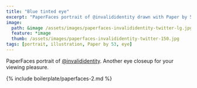 ```yaml
---
title: "Blue tinted eye"
excerpt: "PaperFaces portrait of @invalididentity drawn with Paper by 53 on an iPad."
image: 
  path: &image /assets/images/paperfaces-invalididentity-twitter-lg.jpg 
  feature: *image
  thumb: /assets/images/paperfaces-invalididentity-twitter-150.jpg
tags: [portrait, illustration, Paper by 53, eye]
---
```


PaperFaces portrait of [@invalididentity](http://twitter.com/invalididentity). Another eye closeup for your viewing pleasure.

{% include boilerplate/paperfaces-2.md %}
